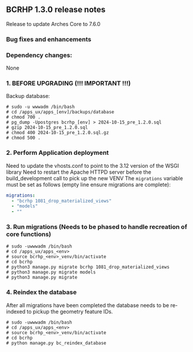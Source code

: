 BCRHP 1.3.0 release notes
------------------------
Release to update Arches Core to 7.6.0

### Bug fixes and enhancements

### Dependency changes:
None

### 1. BEFORE UPGRADING (!!! IMPORTANT !!!)

Backup database:
```shell
# sudo -u wwwadm /bin/bash
# cd /apps_ux/apps_[env]/backups/database
# chmod 700 .
# pg_dump -Upostgres bcrhp_[env] > 2024-10-15_pre_1.2.0.sql
# gzip 2024-10-15_pre_1.2.0.sql
# chmod 400 2024-10-15_pre_1.2.0.sql.gz
# chmod 500 .
```

### 2. Perform Application deployment
Need to update the vhosts.conf to point to the 3.12 version of the WSGI library
Need to restart the Apache HTTPD server before the build_development call
to pick up the new VENV
The `migrations` variable must be set as follows (empty line ensure migrations are complete):
```yaml
migrations:
  - "bcrhp 1081_drop_materialized_views"
  - "models"
  - ""
```

### 3. Run migrations (Needs to be phased to handle recreation of core functions)
```shell
# sudo -uwwwadm /bin/bash
# cd /apps_ux/apps_<env>
# source bcrhp_<env>_venv/bin/activate
# cd bcrhp
# python3 manage.py migrate bcrhp 1081_drop_materialized_views
# python3 manage.py migrate models
# python3 manage.py migrate
```


### 4. Reindex the database
After all migrations have been completed the database needs to be re-indexed to
pickup the geometry feature IDs.
```shell
# sudo -uwwwadm /bin/bash
# cd /apps_ux/apps_<env>
# source bcrhp_<env>_venv/bin/activate
# cd bcrhp
# python manage.py bc_reindex_database
```